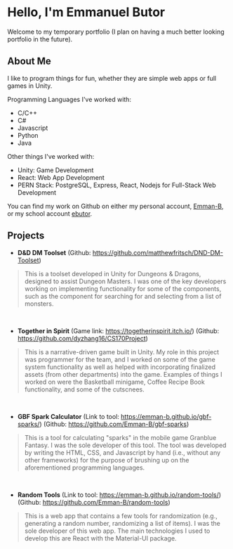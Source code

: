 # Hello, I'm Emmanuel Butor

Welcome to my temporary portfolio (I plan on having a much better looking portfolio in the future).

## About Me
I like to program things for fun, whether they are simple web apps or full games in Unity.

Programming Languages I've worked with:
* C/C++
* C#
* Javascript
* Python
* Java

Other things I've worked with:
* Unity: Game Development
* React: Web App Development
* PERN Stack: PostgreSQL, Express, React, Nodejs for Full-Stack Web Development



You can find my work on Github on either my personal account, [Emman-B](https://github.com/emman-b), or my school account [ebutor](https://github.com/ebutor).

## Projects
* **D&D DM Toolset** (Github: https://github.com/matthewfritsch/DND-DM-Toolset)
> This is a toolset developed in Unity for Dungeons & Dragons, designed to assist Dungeon Masters. I was one of the key developers working on implementing functionality for some of the components, such as the component for searching for and selecting from a list of monsters.

<br>

* **Together in Spirit** (Game link: https://togetherinspirit.itch.io/) (Github: https://github.com/dyzhang16/CS170Project)
> This is a narrative-driven game built in Unity. My role in this project was programmer for the team, and I worked on some of the game system functionality as well as helped with incorporating finalized assets (from other departments) into the game. Examples of things I worked on were the Basketball minigame, Coffee Recipe Book functionality, and some of the cutscnees.

<br>

* **GBF Spark Calculator** (Link to tool: https://emman-b.github.io/gbf-sparks/) (Github: https://github.com/Emman-B/gbf-sparks)
> This is a tool for calculating "sparks" in the mobile game Granblue Fantasy. I was the sole developer of this tool. The tool was developed by writing the HTML, CSS, and Javascript by hand (i.e., without any other frameworks) for the purpose of brushing up on the aforementioned programming languages.

<br>

* **Random Tools** (Link to tool: https://emman-b.github.io/random-tools/) (Github: https://github.com/Emman-B/random-tools)
> This is a web app that contains a few tools for randomization (e.g., generating a random number, randomizing a list of items). I was the sole developer of this web app. The main technologies I used to develop this are React with the Material-UI package.
